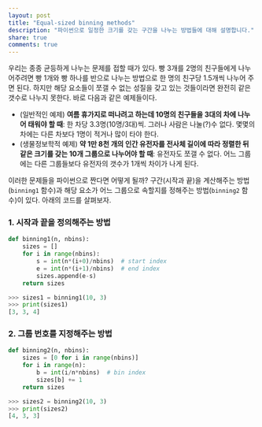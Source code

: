```yaml
---
layout: post
title: "Equal-sized binning methods"
description: "파이썬으로 일정한 크기를 갖는 구간을 나누는 방법들에 대해 설명합니다."
share: true
comments: true
---
```


우리는 종종 균등하게 나누는 문제를 접할 때가 있다. 빵 3개를 2명의 친구들에게 나누어주려면 빵 1개와 빵 하나를 반으로 나누는 방법으로 한 명의 친구당 1.5개씩 나누어 주면 된다. 하지만 해당 요소들이 쪼갤 수 없는 성질을 갖고 있는 것들이라면 완전히 같은 갯수로 나누지 못한다. 바로 다음과 같은 예제들이다.

* (일반적인 예제) **여름 휴가지로 떠나려고 하는데 10명의 친구들을 3대의 차에 나누어 태워야 할 때**: 한 차당 3.3명(10명/3대)씩. 그러나 사람은 나눌(?)수 없다. 몇몇의 차에는 다른 차보다 1명이 적거나 많이 타야 한다.
* (생물정보학적 예제) **약 1만 8천 개의 인간 유전자를 전사체 길이에 따라 정렬한 뒤 같은 크기를 갖는 10개 그룹으로 나누어야 할 때**: 유전자도 쪼갤 수 없다. 어느 그룹에는 다른 그룹들보다 유전자의 갯수가 1개씩 차이가 나게 된다.

이러한 문제들을 파이썬으로 짠다면 어떻게 될까? 구간(시작과 끝)을 계산해주는 방법(`binning1` 함수)과 해당 요소가 어느 그룹으로 속할지를 정해주는 방법(`binning2` 함수)이 있다. 아래의 코드를 살펴보자.

### 1. 시작과 끝을 정의해주는 방법

```python
def binning1(n, nbins):
    sizes = []
    for i in range(nbins):
        s = int(n*(i+0)/nbins)  # start index
        e = int(n*(i+1)/nbins)  # end index
        sizes.append(e-s)
    return sizes
```

```python
>>> sizes1 = binning1(10, 3)
>>> print(sizes1)
[3, 3, 4]
```

### 2. 그룹 번호를 지정해주는 방법

```python
def binning2(n, nbins):
    sizes = [0 for i in range(nbins)]
    for i in range(n):
        b = int(i/n*nbins)  # bin index
        sizes[b] += 1
    return sizes
```

```python
>>> sizes2 = binning2(10, 3)
>>> print(sizes2)
[4, 3, 3]
```

